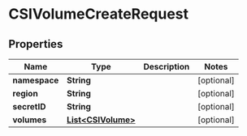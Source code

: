 

# CSIVolumeCreateRequest


## Properties

Name | Type | Description | Notes
------------ | ------------- | ------------- | -------------
**namespace** | **String** |  |  [optional]
**region** | **String** |  |  [optional]
**secretID** | **String** |  |  [optional]
**volumes** | [**List&lt;CSIVolume&gt;**](CSIVolume.md) |  |  [optional]



